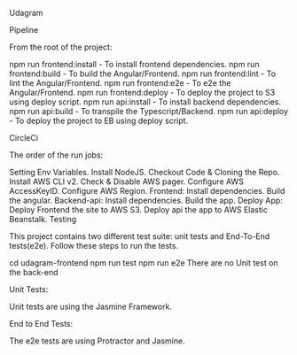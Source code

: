 Udagram

Pipeline

From the root of the project:

npm run frontend:install - To install frontend dependencies.
npm run frontend:build - To build the Angular/Frontend.
npm run frontend:lint - To lint the Angular/Frontend.
npm run frontend:e2e - To e2e the Angular/Frontend.
npm run frontend:deploy - To deploy the project to S3 using deploy script.
npm run api:install - To install backend dependencies.
npm run api:build - To transpile the Typescript/Backend.
npm run api:deploy - To deploy the project to EB using deploy script.

CircleCi

The order of the run jobs:

Setting Env Variables.
Install NodeJS.
Checkout Code & Cloning the Repo.
Install AWS CLI v2.
Check & Disable AWS pager.
Configure AWS AccessKeyID.
Configure AWS Region.
Frontend:
Install dependencies.
Build the angular.
Backend-api:
Install dependencies.
Build the app.
Deploy App:
Deploy Frontend the site to AWS S3.
Deploy api the app to AWS Elastic Beanstalk.
Testing

This project contains two different test suite: unit tests and End-To-End tests(e2e). Follow these steps to run the tests.

cd udagram-frontend
npm run test
npm run e2e
There are no Unit test on the back-end

Unit Tests:

Unit tests are using the Jasmine Framework.

End to End Tests:

The e2e tests are using Protractor and Jasmine.
